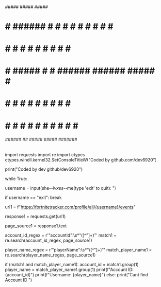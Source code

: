 ######                 #####   #####   #####    ###   
#     # ###### #    # #     # #     # #     #  #   #  
#     # #      #    # #       #     #       # #     # 
#     # #####  #    # ######   ######  #####  #     # 
#     # #      #    # #     #       # #       #     # 
#     # #       #  #  #     # #     # #        #   #  
######  ######   ##    #####   #####  #######   ###   
                                                      
import requests
import re
import ctypes
ctypes.windll.kernel32.SetConsoleTitleW("Coded by github.com/dev6920")

print("Coded by dev github/dev6920")

while True:
  
  username = input(she-_-lvxes-_-me(type 'exit' to quit): ")

  if username == "exit":
    break


  url1 = f"https://fortnitetracker.com/profile/all/{username}/events"


  response1 = requests.get(url1)


  page_source1 = response1.text


  account_id_regex = r'"accountId":\s*"([^"]+)"'
  match1 = re.search(account_id_regex, page_source1)


  player_name_regex = r'"playerName":\s*"([^"]+)"'
  match_player_name1 = re.search(player_name_regex, page_source1)


  if (match1 and match_player_name1):
    account_id = match1.group(1)
    player_name = match_player_name1.group(1)
    print(f"Account ID: {account_id}")
    print(f"Username: {player_name}")
  else:
    print("Cant find Account ID ")